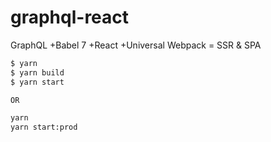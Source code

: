 # graphql-react
GraphQL +Babel 7 +React +Universal Webpack = SSR &amp; SPA

```sh
$ yarn
$ yarn build
$ yarn start

OR 

yarn
yarn start:prod
```

